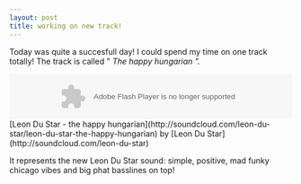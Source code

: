 ```yaml
---
layout: post
title: working on new track!
---
```

Today was quite a succesfull day! I could spend my time on one track totally! The track is called "
<span style="font-style: italic;">The happy hungarian
".  
  

<object height="81" width="100%">
<param name="movie" value="http://player.soundcloud.com/player.swf?url=http%3A%2F%2Fapi.soundcloud.com%2Ftracks%2F9014381">
</param>
<param name="allowscriptaccess" value="always">
</param>
<embed allowscriptaccess="always" height="81" src="http://player.soundcloud.com/player.swf?url=http%3A%2F%2Fapi.soundcloud.com%2Ftracks%2F9014381" type="application/x-shockwave-flash" width="100%">
</embed>
</object>
[Leon Du Star - the happy hungarian](http://soundcloud.com/leon-du-star/leon-du-star-the-happy-hungarian) by [Leon Du Star](http://soundcloud.com/leon-du-star)
  
  
It represents the new Leon Du Star sound: simple, positive, mad funky chicago vibes and big phat basslines on top!  
